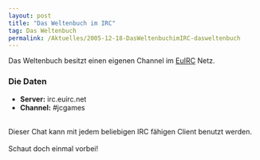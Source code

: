 ```yaml
---
layout: post
title: "Das Weltenbuch im IRC"
tag: Das Weltenbuch
permalink: /Aktuelles/2005-12-18-DasWeltenbuchimIRC-dasweltenbuch
---
```


Das Weltenbuch besitzt einen eigenen Channel im [EuIRC](http://www.euirc.net/de/index.php) Netz.

### Die Daten

- **Server:** irc.euirc.net
- **Channel:** #jcgames

<p><br/>
Dieser Chat kann mit jedem beliebigen IRC fähigen Client benutzt werden.<br/>
<br/>
Schaut doch einmal vorbei!</p>

